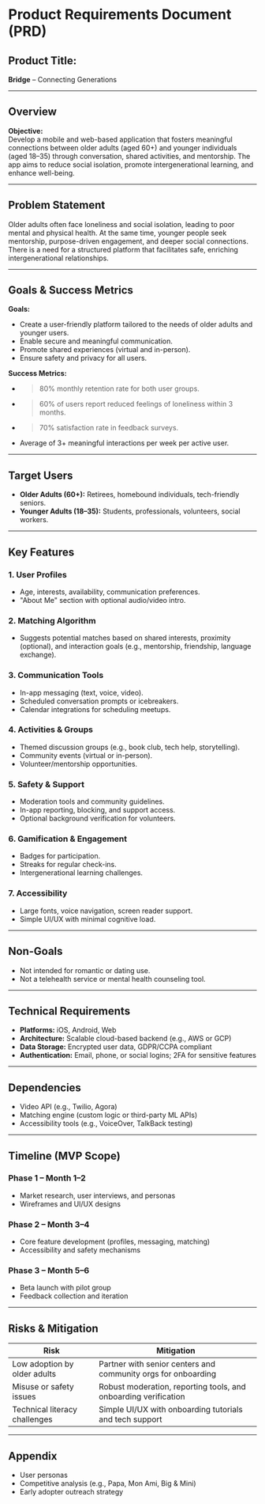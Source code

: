# Product Requirements Document (PRD)

## Product Title:
**Bridge** – Connecting Generations

---

## Overview

**Objective:**  
Develop a mobile and web-based application that fosters meaningful connections between older adults (aged 60+) and younger individuals (aged 18–35) through conversation, shared activities, and mentorship. The app aims to reduce social isolation, promote intergenerational learning, and enhance well-being.

---

## Problem Statement

Older adults often face loneliness and social isolation, leading to poor mental and physical health. At the same time, younger people seek mentorship, purpose-driven engagement, and deeper social connections. There is a need for a structured platform that facilitates safe, enriching intergenerational relationships.

---

## Goals & Success Metrics

**Goals:**
- Create a user-friendly platform tailored to the needs of older adults and younger users.
- Enable secure and meaningful communication.
- Promote shared experiences (virtual and in-person).
- Ensure safety and privacy for all users.

**Success Metrics:**
- >80% monthly retention rate for both user groups.
- >60% of users report reduced feelings of loneliness within 3 months.
- >70% satisfaction rate in feedback surveys.
- Average of 3+ meaningful interactions per week per active user.

---

## Target Users

- **Older Adults (60+):** Retirees, homebound individuals, tech-friendly seniors.
- **Younger Adults (18–35):** Students, professionals, volunteers, social workers.

---

## Key Features

### 1. User Profiles
- Age, interests, availability, communication preferences.
- "About Me" section with optional audio/video intro.

### 2. Matching Algorithm
- Suggests potential matches based on shared interests, proximity (optional), and interaction goals (e.g., mentorship, friendship, language exchange).

### 3. Communication Tools
- In-app messaging (text, voice, video).
- Scheduled conversation prompts or icebreakers.
- Calendar integrations for scheduling meetups.

### 4. Activities & Groups
- Themed discussion groups (e.g., book club, tech help, storytelling).
- Community events (virtual or in-person).
- Volunteer/mentorship opportunities.

### 5. Safety & Support
- Moderation tools and community guidelines.
- In-app reporting, blocking, and support access.
- Optional background verification for volunteers.

### 6. Gamification & Engagement
- Badges for participation.
- Streaks for regular check-ins.
- Intergenerational learning challenges.

### 7. Accessibility
- Large fonts, voice navigation, screen reader support.
- Simple UI/UX with minimal cognitive load.

---

## Non-Goals

- Not intended for romantic or dating use.
- Not a telehealth service or mental health counseling tool.

---

## Technical Requirements

- **Platforms:** iOS, Android, Web
- **Architecture:** Scalable cloud-based backend (e.g., AWS or GCP)
- **Data Storage:** Encrypted user data, GDPR/CCPA compliant
- **Authentication:** Email, phone, or social logins; 2FA for sensitive features

---

## Dependencies

- Video API (e.g., Twilio, Agora)
- Matching engine (custom logic or third-party ML APIs)
- Accessibility tools (e.g., VoiceOver, TalkBack testing)

---

## Timeline (MVP Scope)

### Phase 1 – Month 1–2
- Market research, user interviews, and personas
- Wireframes and UI/UX designs

### Phase 2 – Month 3–4
- Core feature development (profiles, messaging, matching)
- Accessibility and safety mechanisms

### Phase 3 – Month 5–6
- Beta launch with pilot group
- Feedback collection and iteration

---

## Risks & Mitigation

| Risk | Mitigation |
|------|------------|
| Low adoption by older adults | Partner with senior centers and community orgs for onboarding |
| Misuse or safety issues | Robust moderation, reporting tools, and onboarding verification |
| Technical literacy challenges | Simple UI/UX with onboarding tutorials and tech support |

---

## Appendix

- User personas
- Competitive analysis (e.g., Papa, Mon Ami, Big & Mini)
- Early adopter outreach strategy
